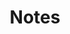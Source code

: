 ---
title: Notes
photograph:
  file: $D50_3000.jpg
  name: Rusty Locks
  socialmedia: /static/images/social-media/$Notes-2023.jpg
---